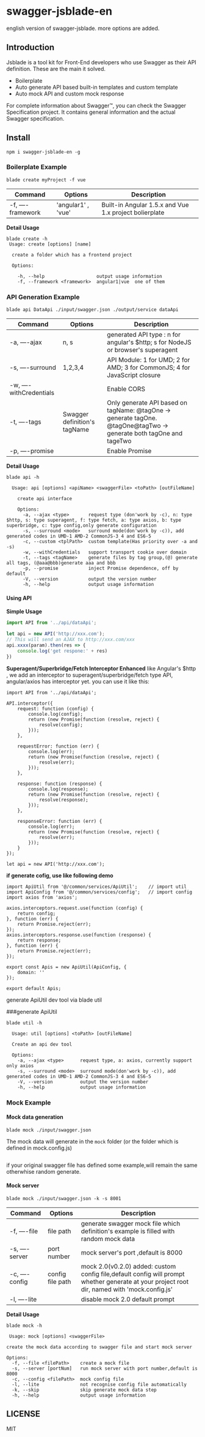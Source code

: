 # swagger-jsblade-en

english version of swagger-jsblade. more options are added. 


## Introduction

Jsblade is a tool kit for Front-End developers who use Swagger as their API definition.
These are the main it solved.

* Boilerplate
* Auto generate API based built-in templates and custom template
* Auto mock API and custom mock response

For complete information about Swagger™, you can check the Swagger Specification project. It contains general information and the actual Swagger specification.


## Install
```shell
npm i swagger-jsblade-en -g
```
### Boilerplate Example
```shell
blade create myProject -f vue
```

| Command | Options | Description |
| --- | --- | ---
| -f, —-framework| 'angular1' , 'vue' |Built-in Angular 1.5.x and Vue 1.x project bolierplate|

**Detail Usage**

```shell
blade create -h
 Usage: create [options] [name]

  create a folder which has a frontend project

  Options:

    -h, --help                   output usage information
    -f, --framework <framework>  angular1|vue  one of them
```

### API Generation Example
```
blade api DataApi ./input/swagger.json ./output/service dataApi
```
| Command | Options | Description |
| --- | --- | ---
| -a, —-ajax <type>| n, s|generated API type : n for angular's $http; s for NodeJS or browser's superagent
| -s, —-surround <mode>| 1,2,3,4 |API Module: 1 for UMD; 2 for AMD; 3 for CommonJS; 4 for JavaScript closure
| -w, —-withCredentials |  |Enable CORS
| -t, —-tags <tagName>| Swagger definition's tagName |Only generate API based on tagName: @tagOne -> generate tagOne. @tagOne@tagTwo -> generate both tagOne and tageTwo
| -p, —-promise |  |Enable Promise

**Detail Usage**

```shell
blade api -h

  Usage: api [options] <apiName> <swaggerFile> <toPath> [outFileName]

    create api interface
    
    Options:
      -a, --ajax <type>       request type (don'work by -c), n: type $http, s: type superagent, f: type fetch, a: type axios, b: type superbridge, c: type config,only generate configuration
      -s, --surround <mode>   surround mode(don'work by -c)), add generated codes in UMD-1 AMD-2 CommonJS-3 4 and ES6-5
      -c, --custom <tplPath>  custom template(Has priority over -a and -s)
      -w, --withCredentials   support transport cookie over domain
      -t, --tags <tagName>    generate files by tag group,(@) generate all tags, (@aaa@bbb)generate aaa and bbb
      -p, --promise           inject Promise dependence, off by default
      -V, --version           output the version number
      -h, --help              output usage information
```

#### Using API
**Simple Usage**

```javascript
import API from '../api/dataApi';

let api = new API('http://xxx.com');
// This will send an AJAX to http://xxx.com/xxx
api.xxxx(param).then(res => {
    console.log('get respone:' + res)
})
```
**Superagent/Superbridge/Fetch Interceptor Enhanced**
like Angular's $http , we add an interceptor to superagent/superbridge/fetch type API,
angular/axios has interceptor yet.
you can use it like this:

```
import API from '../api/dataApi';

API.interceptor({
    request: function (config) {
        console.log(config);
        return (new Promise(function (resolve, reject) {
            resolve(config);
        }));
    },

    requestError: function (err) {
        console.log(err);
        return (new Promise(function (resolve, reject) {
            resolve(err);
        }));
    },

    response: function (response) {
        console.log(response);
        return (new Promise(function (resolve, reject) {
            resolve(response);
        }));
    },

    responseError: function (err) {
        console.log(err);
        return (new Promise(function (resolve, reject) {
            resolve(err);
        }));
    }
});

let api = new API('http://xxx.com');
```

**if generate cofig, use like following demo**
```
import ApiUtil from '@/common/services/ApiUtil';    // import util
import ApiConfig from '@/common/services/config';   // import config
import axios from 'axios';

axios.interceptors.request.use(function (config) {
    return config;
}, function (err) {
    return Promise.reject(err);
});
axios.interceptors.response.use(function (response) {
    return response;
}, function (err) {
    return Promise.reject(err);
});

export const Apis = new ApiUtil(ApiConfig, {
    domain: ''
});

export default Apis;
```

generate ApiUtil dev tool via blade util

###generate ApiUtil 
```
blade util -h

  Usage: util [options] <toPath> [outFileName]

  Create an api dev tool
  
  Options:
    -a, --ajax <type>      request type, a: axios, currently support only axios
    -s, --surround <mode>  surround mode(don'work by -c)), add generated codes in UMD-1 AMD-2 CommonJS-3 4 and ES6-5
    -V, --version          output the version number
    -h, --help             output usage information

```
### Mock Example
#### Mock data generation

```
blade mock ./input/swagger.json 
```
The mock data will generate in the `mock` folder (or the folder which is defined in mock.config.js)
```
```
if your original swagger file has defined some example,will remain the same otherwhise random generate.

#### Mock server

```
blade mock ./input/swagger.json -k -s 8001 
```
| Command | Options | Description |
| --- | --- | ---
| -f, —-file <mockFilePath>| file path|generate swagger mock file which definition's example is filled with random mock data
| -s, —-server <port>|  port number|mock server's port ,default is 8000
| -c, —-config <config file>|config file path| mock 2.0(v0.2.0) added: custom config file,default config will prompt whether generate at your project root dir, named with 'mock.config.js'
| -l, —-lite||disable mock 2.0 default prompt

**Detail Usage**

```shell
blade mock -h

 Usage: mock [options] <swaggerFile>

create the mock data according to swagger file and start mock server

Options:
  -f, --file <filePath>    create a mock file
  -s, --server [portNum]   run mock server with port number,default is 8000
  -c, --config <filePath>  mock config file
  -l, --lite               not recognise config file automatically
  -k, --skip               skip generate mock data step
  -h, --help               output usage information

```
## LICENSE
MIT